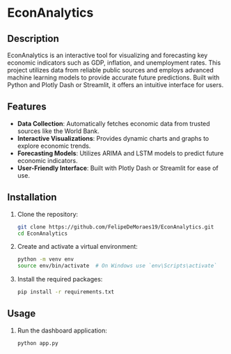 # EconAnalytics

## Description

EconAnalytics is an interactive tool for visualizing and forecasting key economic indicators such as GDP, inflation, and unemployment rates. This project utilizes data from reliable public sources and employs advanced machine learning models to provide accurate future predictions. Built with Python and Plotly Dash or Streamlit, it offers an intuitive interface for users.

## Features

- **Data Collection**: Automatically fetches economic data from trusted sources like the World Bank.
- **Interactive Visualizations**: Provides dynamic charts and graphs to explore economic trends.
- **Forecasting Models**: Utilizes ARIMA and LSTM models to predict future economic indicators.
- **User-Friendly Interface**: Built with Plotly Dash or Streamlit for ease of use.

## Installation

1. Clone the repository:
    ```bash
    git clone https://github.com/FelipeDeMoraes19/EconAnalytics.git
    cd EconAnalytics
    ```

2. Create and activate a virtual environment:
    ```bash
    python -m venv env
    source env/bin/activate  # On Windows use `env\Scripts\activate`
    ```

3. Install the required packages:
    ```bash
    pip install -r requirements.txt
    ```

## Usage

1. Run the dashboard application:
    ```bash
    python app.py
    ```

